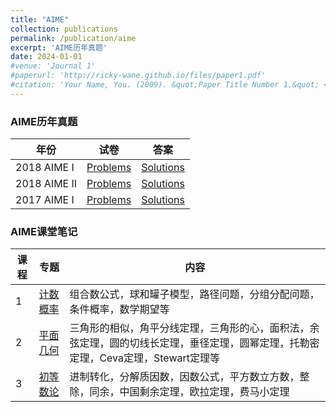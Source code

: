 ```yaml
---
title: "AIME"
collection: publications
permalink: /publication/aime
excerpt: 'AIME历年真题'
date: 2024-01-01
#venue: 'Journal 1'
#paperurl: 'http://ricky-wane.github.io/files/paper1.pdf'
#citation: 'Your Name, You. (2009). &quot;Paper Title Number 1.&quot; <i>Journal 1</i>. 1(1).'
---
```


### AIME历年真题

|年份| 试卷           |        答案                                                       |
|----------| --------      |  ------ |
|2018 AIME I| [Problems](https://ricky-wane.github.io/files/2018_AIMEI_Problems.pdf)   | [Solutions](https://ricky-wane.github.io/files/2018_AIMEI_Solutions.pdf)                       |
|2018 AIME II| [Problems](https://ricky-wane.github.io/files/2018_AIMEII_Problems.pdf)   | [Solutions](https://ricky-wane.github.io/files/2018_AIMEII_Solutions.pdf)                          |
|2017 AIME I| [Problems](https://ricky-wane.github.io/files/2017_AIMEI_Problems.pdf)    | [Solutions](https://ricky-wane.github.io/files/2017_AIMEI_Solutions.pdf)                         |



### AIME课堂笔记

|课程| 专题           |        内容                                                      |
|----------| -------------      |  -------- |
|1| [计数概率](https://ricky-wane.github.io/files/AIME_1_notes.pdf)   |    组合数公式，球和罐子模型，路径问题，分组分配问题，条件概率，数学期望等                    |
|2| [平面几何](https://ricky-wane.github.io/files/AIME_2_notes.pdf)   |                    三角形的相似，角平分线定理，三角形的心，面积法，余弦定理，圆的切线长定理，垂径定理，圆幂定理，托勒密定理，Ceva定理，Stewart定理等         |
|3| [初等数论](https://ricky-wane.github.io/files/AIME_2_notes.pdf)    |      进制转化，分解质因数，因数公式，平方数立方数，整除，同余，中国剩余定理，欧拉定理，费马小定理                   |


